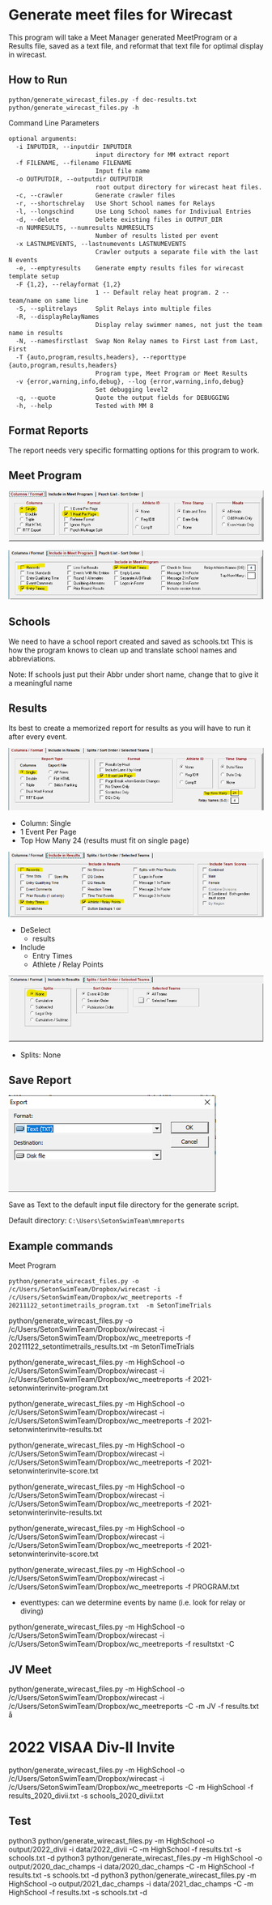 # Generate meet files for Wirecast

This program will take a Meet Manager generated MeetProgram or a Results file, saved as a text file, and reformat that text file for optimal display in wirecast.

## How to Run
```
python/generate_wirecast_files.py -f dec-results.txt
python/generate_wirecast_files.py -h
```

Command Line Parameters

```
optional arguments:
  -i INPUTDIR, --inputdir INPUTDIR
                        input directory for MM extract report
  -f FILENAME, --filename FILENAME
                        Input file name
  -o OUTPUTDIR, --outputdir OUTPUTDIR
                        root output directory for wirecast heat files.
  -c, --crawler         Generate crawler files
  -r, --shortschrelay   Use Short School names for Relays
  -l, --longschind      Use Long School names for Indiviual Entries
  -d, --delete          Delete existing files in OUTPUT_DIR
  -n NUMRESULTS, --numresults NUMRESULTS
                        Number of results listed per event
  -x LASTNUMEVENTS, --lastnumevents LASTNUMEVENTS
                        Crawler outputs a separate file with the last N events
  -e, --emptyresults    Generate empty results files for wirecast template setup
  -F {1,2}, --relayformat {1,2}
                        1 -- Default relay heat program. 2 -- team/name on same line
  -S, --splitrelays     Split Relays into multiple files
  -R, --displayRelayNames
                        Display relay swimmer names, not just the team name in results
  -N, --namesfirstlast  Swap Non Relay names to First Last from Last, First
  -T {auto,program,results,headers}, --reporttype {auto,program,results,headers}
                        Program type, Meet Program or Meet Results
  -v {error,warning,info,debug}, --log {error,warning,info,debug}
                        Set debugging level2
  -q, --quote           Quote the output fields for DEBUGGING
  -h, --help            Tested with MM 8
```

## Format Reports
The report needs very specific formatting options for this program to work.

## Meet Program
![program column/format](img/program_options_columns.png )

![program include](img/program_options_include.png )


## Schools

We need to have a school report created and saved as schools.txt
This is how the program knows to clean up and translate school names and abbreviations.

Note: If schools just put their Abbr under short name, change that to give it a meaningful name

## Results

Its best to create a memorized report for results as you will have to run it after every event.

![results column/format](img/results_options_columns.png )

* Column: Single
* 1 Event Per Page
* Top How Many 24 (results must fit on single page)

![results Include](img/results_options_include.png )

* DeSelect
    * results
* Include
    * Entry Times
    * Athlete / Relay Points

![results splits](img/results_options_splits.png )
* Splits: None



## Save Report

![Save as Text](img/report_saveas_text.png )

Save as Text to the default input file directory for the generate script. 

Default directory: 
```C:\Users\SetonSwimTeam\mmreports```



## Example commands

Meet Program

```
python/generate_wirecast_files.py -o /c/Users/SetonSwimTeam/Dropbox/wirecast -i /c/Users/SetonSwimTeam/Dropbox/wc_meetreports -f 20211122_setontimetrails_program.txt  -m SetonTimeTrials
```

 python/generate_wirecast_files.py -o /c/Users/SetonSwimTeam/Dropbox/wirecast -i /c/Users/SetonSwimTeam/Dropbox/wc_meetreports -f 20211122_setontimetrails_results.txt  -m SetonTimeTrials

python/generate_wirecast_files.py -m HighSchool -o /c/Users/SetonSwimTeam/Dropbox/wirecast -i /c/Users/SetonSwimTeam/Dropbox/wc_meetreports -f 2021-setonwinterinvite-program.txt 

python/generate_wirecast_files.py -m HighSchool -o /c/Users/SetonSwimTeam/Dropbox/wirecast -i /c/Users/SetonSwimTeam/Dropbox/wc_meetreports -f 2021-setonwinterinvite-results.txt 

python/generate_wirecast_files.py -m HighSchool -o /c/Users/SetonSwimTeam/Dropbox/wirecast -i /c/Users/SetonSwimTeam/Dropbox/wc_meetreports -f 2021-setonwinterinvite-score.txt 

python/generate_wirecast_files.py -m HighSchool -o /c/Users/SetonSwimTeam/Dropbox/wirecast -i /c/Users/SetonSwimTeam/Dropbox/wc_meetreports -f 2021-setonwinterinvite-results.txt 

python/generate_wirecast_files.py -m HighSchool -o /c/Users/SetonSwimTeam/Dropbox/wirecast -i /c/Users/SetonSwimTeam/Dropbox/wc_meetreports -f 2021-setonwinterinvite-score.txt 

python/generate_wirecast_files.py -m HighSchool -o /c/Users/SetonSwimTeam/Dropbox/wirecast -i /c/Users/SetonSwimTeam/Dropbox/wc_meetreports -f PROGRAM.txt

* eventtypes: can we determine events by name (i.e. look for relay or diving)


python/generate_wirecast_files.py -m HighSchool -o /c/Users/SetonSwimTeam/Dropbox/wirecast -i /c/Users/SetonSwimTeam/Dropbox/wc_meetreports -f resultstxt -C 

## JV Meet
python/generate_wirecast_files.py -m HighSchool -o /c/Users/SetonSwimTeam/Dropbox/wirecast -i /c/Users/SetonSwimTeam/Dropbox/wc_meetreports -C -m JV -f results.txt 
å

# 2022 VISAA Div-II Invite
python/generate_wirecast_files.py -m HighSchool -o /c/Users/SetonSwimTeam/Dropbox/wirecast -i /c/Users/SetonSwimTeam/Dropbox/wc_meetreports -C -m HighSchool -f results_2020_divii.txt -s schools_2020_divii.txt

## Test
python3 python/generate_wirecast_files.py -m HighSchool -o output/2022_divii -i data/2022_divii -C -m HighSchool -f results.txt -s schools.txt -d
python3 python/generate_wirecast_files.py -m HighSchool -o output/2020_dac_champs -i data/2020_dac_champs -C -m HighSchool -f results.txt -s schools.txt -d
python3 python/generate_wirecast_files.py -m HighSchool -o output/2021_dac_champs -i data/2021_dac_champs -C -m HighSchool -f results.txt -s schools.txt -d